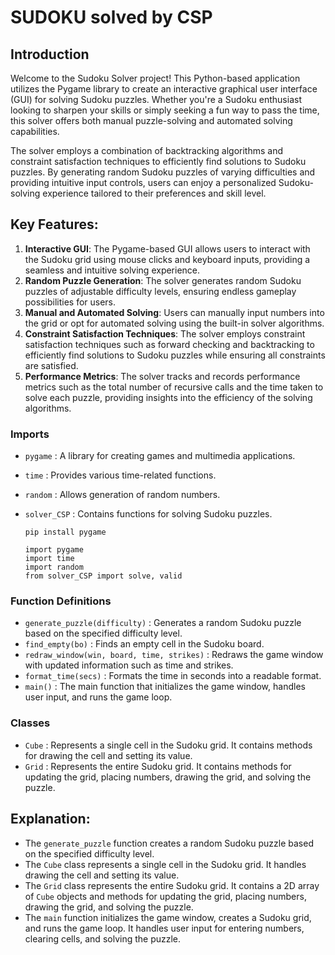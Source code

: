 # SUDOKU solved by CSP 

## Introduction 
Welcome to the Sudoku Solver project! This Python-based application utilizes the Pygame library to create an interactive graphical user interface (GUI) for solving Sudoku puzzles. Whether you're a Sudoku enthusiast looking to sharpen your skills or simply seeking a fun way to pass the time, this solver offers both manual puzzle-solving and automated solving capabilities.

The solver employs a combination of backtracking algorithms and constraint satisfaction techniques to efficiently find solutions to Sudoku puzzles. By generating random Sudoku puzzles of varying difficulties and providing intuitive input controls, users can enjoy a personalized Sudoku-solving experience tailored to their preferences and skill level.

## Key Features:
1. **Interactive GUI**: The Pygame-based GUI allows users to interact with the Sudoku grid using mouse clicks and keyboard inputs, providing a seamless and intuitive solving experience.
2. **Random Puzzle Generation**: The solver generates random Sudoku puzzles of adjustable difficulty levels, ensuring endless gameplay possibilities for users.
3. **Manual and Automated Solving**: Users can manually input numbers into the grid or opt for automated solving using the built-in solver algorithms.
4. **Constraint Satisfaction Techniques**: The solver employs constraint satisfaction techniques such as forward checking and backtracking to efficiently find solutions to Sudoku puzzles while ensuring all constraints are satisfied.
5. **Performance Metrics**: The solver tracks and records performance metrics such as the total number of recursive calls and the time taken to solve each puzzle, providing insights into the efficiency of the solving algorithms.

### Imports
- `pygame` : A library for creating games and multimedia applications.
- `time` : Provides various time-related functions.
- `random` : Allows generation of random numbers.
- `solver_CSP` : Contains functions for solving Sudoku puzzles.

  ```
  pip install pygame
  ```

  ```
  import pygame
  import time
  import random
  from solver_CSP import solve, valid

  ```

### Function Definitions
- `generate_puzzle(difficulty)` : Generates a random Sudoku puzzle based on the specified difficulty level.
- `find_empty(bo)` : Finds an empty cell in the Sudoku board.
- `redraw_window(win, board, time, strikes)` : Redraws the game window with updated information such as time and strikes.
- `format_time(secs)` : Formats the time in seconds into a readable format.
- `main()` : The main function that initializes the game window, handles user input, and runs the game loop.

### Classes
- `Cube` : Represents a single cell in the Sudoku grid. It contains methods for drawing the cell and setting its value.
- `Grid` : Represents the entire Sudoku grid. It contains methods for updating the grid, placing numbers, drawing the grid, and solving the puzzle.

## Explanation:
- The ```generate_puzzle``` function creates a random Sudoku puzzle based on the specified difficulty level.
- The ```Cube``` class represents a single cell in the Sudoku grid. It handles drawing the cell and setting its value.
- The ```Grid``` class represents the entire Sudoku grid. It contains a 2D array of ```Cube``` objects and methods for updating the grid, placing numbers, drawing the grid, and solving the puzzle.
- The ```main``` function initializes the game window, creates a Sudoku grid, and runs the game loop. It handles user input for entering numbers, clearing cells, and solving the puzzle.
